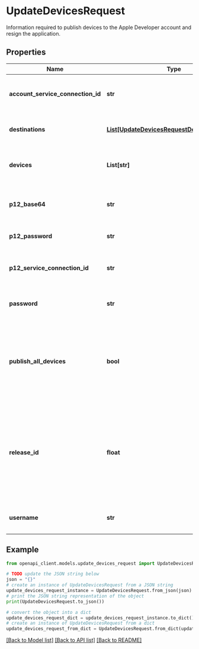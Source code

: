 # UpdateDevicesRequest

Information required to publish devices to the Apple Developer account and resign the application.

## Properties

Name | Type | Description | Notes
------------ | ------------- | ------------- | -------------
**account_service_connection_id** | **str** | The service_connection_id of the stored Apple credentials instead of username, password. | [optional] 
**destinations** | [**List[UpdateDevicesRequestDestinationsInner]**](UpdateDevicesRequestDestinationsInner.md) | Array of distribution groups that the devices should be provisioned from. | [optional] 
**devices** | **List[str]** | Array of device UDID&#39;s to be published to the Apple Developer account. | [optional] 
**p12_base64** | **str** | The certificate to use for resigning the application with the updated provisioning profiles. | [optional] 
**p12_password** | **str** | The password certificate if one is needed. | [optional] 
**p12_service_connection_id** | **str** | The service_connection_id of the stored Apple certificate instead of p12_base64 value. | [optional] 
**password** | **str** | The password for the Apple Developer account to publish the devices to. | [optional] 
**publish_all_devices** | **bool** | When set to true, all unprovisioned devices will be published to the Apple Developer account.  When false, only the provided devices will be published to the Apple Developer account. | [optional] 
**release_id** | **float** | When provided, will update the provided release with the new set of devices. By default the latest release of the distribution group is used when this property is omitted. If &#x60;release_id&#x60; is passed in the path, there is no need to pass in the body as well. | [optional] 
**username** | **str** | The username for the Apple Developer account to publish the devices to. | [optional] 

## Example

```python
from openapi_client.models.update_devices_request import UpdateDevicesRequest

# TODO update the JSON string below
json = "{}"
# create an instance of UpdateDevicesRequest from a JSON string
update_devices_request_instance = UpdateDevicesRequest.from_json(json)
# print the JSON string representation of the object
print(UpdateDevicesRequest.to_json())

# convert the object into a dict
update_devices_request_dict = update_devices_request_instance.to_dict()
# create an instance of UpdateDevicesRequest from a dict
update_devices_request_from_dict = UpdateDevicesRequest.from_dict(update_devices_request_dict)
```
[[Back to Model list]](../README.md#documentation-for-models) [[Back to API list]](../README.md#documentation-for-api-endpoints) [[Back to README]](../README.md)


